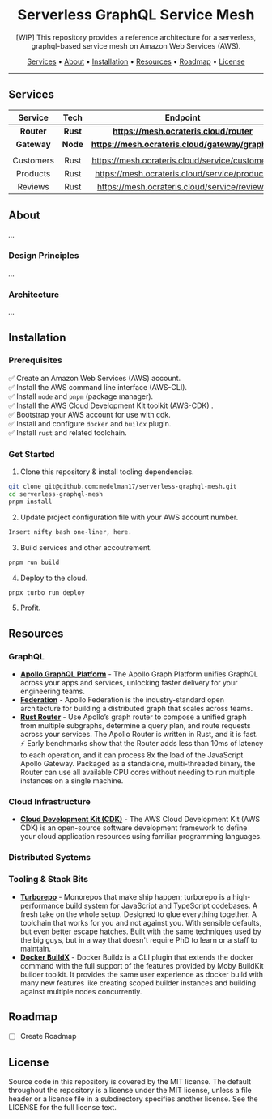 <div align="center">
    <h1>Serverless GraphQL Service Mesh</h1>
    [WIP] This repository provides a reference architecture for a serverless, graphql-based service mesh on Amazon Web Services (AWS).
    <p align="center">
        <a href="#Services">Services</a> •
        <a href="#about">About</a> •
        <a href="#installation">Installation</a> •
        <a href="#resources">Resources</a> •
        <a href="#roadmap">Roadmap</a> •
        <a href="#license">License</a>
    </p>
    <hr />
</div>

## Services


|   Service   |   Tech   |                     Endpoint                     |
|:-----------:|:--------:|:------------------------------------------------:|
| **Router**  | **Rust** |     **https://mesh.ocrateris.cloud/router**      |
| **Gateway** | **Node** | **https://mesh.ocrateris.cloud/gateway/graphql** |
|             |          |                                                  |
|  Customers  |   Rust   |  https://mesh.ocrateris.cloud/service/customers  |
|  Products   |   Rust   |  https://mesh.ocrateris.cloud/service/products   |
|   Reviews   |   Rust   |   https://mesh.ocrateris.cloud/service/reviews   |

## About
*...*
### Design Principles
*...*
### Architecture
*...*

## Installation

### Prerequisites

✅ Create an Amazon Web Services (AWS) account. <br />
✅ Install the AWS command line interface (AWS-CLI). <br />
✅ Install `node` and `pnpm` (package manager). <br />
✅ Install the AWS Cloud Development Kit toolkit (AWS-CDK) . <br />
✅ Bootstrap your AWS account for use with cdk. <br />
✅ Install and configure `docker` and `buildx` plugin. <br />
✅ Install `rust` and related toolchain. <br />

### Get Started

1. Clone this repository & install tooling dependencies.

```bash
git clone git@github.com:medelman17/serverless-graphql-mesh.git
cd serverless-graphql-mesh 
pnpm install
```
2. Update project configuration file with your AWS account number.

```bash
Insert nifty bash one-liner, here.
```

3. Build services and other accoutrement.
```bash
pnpm run build
```

4. Deploy to the cloud. 

```bash
pnpx turbo run deploy
```
5. Profit.
## Resources

### GraphQL

- [**Apollo GraphQL Platform**](https://www.apollographql.com/) - The Apollo Graph Platform unifies GraphQL across your apps and services, unlocking faster delivery for your engineering teams.
- [**Federation**](https://www.apollographql.com/apollo-federation) - Apollo Federation is the industry-standard open architecture for building a distributed graph that scales across teams.
- [**Rust Router**](https://www.apollographql.com/blog/announcement/backend/apollo-router-our-graphql-federation-runtime-in-rust/) - Use Apollo’s graph router to compose a unified graph from multiple subgraphs, determine a query plan, and route requests across your services. The Apollo Router is written in Rust, and it is fast. ⚡️ Early benchmarks show that the Router adds less than 10ms of latency to each operation, and it can process 8x the load of the JavaScript Apollo Gateway. Packaged as a standalone, multi-threaded binary, the Router can use all available CPU cores without needing to run multiple instances on a single machine.

### Cloud Infrastructure
- [**Cloud Development Kit (CDK)**](https://aws.amazon.com/cdk/) - The AWS Cloud Development Kit (AWS CDK) is an open-source software development framework to define your cloud application resources using familiar programming languages.

### Distributed Systems

### Tooling & Stack Bits
- [**Turborepo**](https://turborepo.org/) - Monorepos that make ship happen; turborepo is a high-performance build system for JavaScript and TypeScript codebases. A fresh take on the whole setup. Designed to glue everything together. A toolchain that works for you and not against you. With sensible defaults, but even better escape hatches. Built with the same techniques used by the big guys, but in a way that doesn't require PhD to learn or a staff to maintain.
- [**Docker BuildX**](https://docs.docker.com/buildx/working-with-buildx/) - Docker Buildx is a CLI plugin that extends the docker command with the full support of the features provided by Moby BuildKit builder toolkit. It provides the same user experience as docker build with many new features like creating scoped builder instances and building against multiple nodes concurrently.


## Roadmap

- [ ] Create Roadmap

## License

Source code in this repository is covered by the MIT license.
The default throughout the repository is a license under the MIT license, unless a file header or a license file in a subdirectory specifies another license.
See the LICENSE for the full license text.

